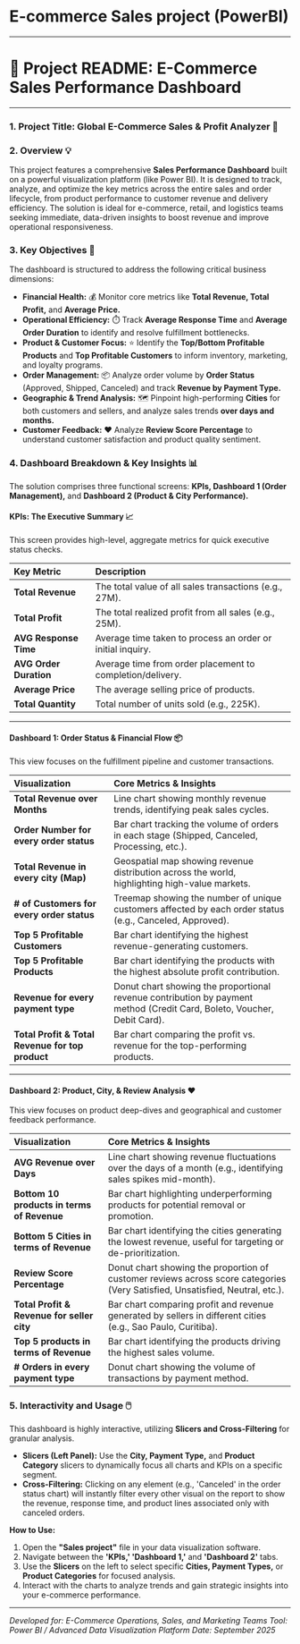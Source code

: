 
 # E-commerce Sales project (PowerBI)
---

# 🛒 Project README: E-Commerce Sales Performance Dashboard

---

### 1. Project Title: **Global E-Commerce Sales & Profit Analyzer** 🚀

### 2. Overview 💡

This project features a comprehensive **Sales Performance Dashboard** built on a powerful visualization platform (like Power BI). It is designed to track, analyze, and optimize the key metrics across the entire sales and order lifecycle, from product performance to customer revenue and delivery efficiency. The solution is ideal for e-commerce, retail, and logistics teams seeking immediate, data-driven insights to boost revenue and improve operational responsiveness.

### 3. Key Objectives 🎯

The dashboard is structured to address the following critical business dimensions:

* **Financial Health:** 💰 Monitor core metrics like **Total Revenue, Total Profit,** and **Average Price.**
* **Operational Efficiency:** ⏱️ Track **Average Response Time** and **Average Order Duration** to identify and resolve fulfillment bottlenecks.
* **Product & Customer Focus:** ⭐ Identify the **Top/Bottom Profitable Products** and **Top Profitable Customers** to inform inventory, marketing, and loyalty programs.
* **Order Management:** 📦 Analyze order volume by **Order Status** (Approved, Shipped, Canceled) and track **Revenue by Payment Type.**
* **Geographic & Trend Analysis:** 🗺️ Pinpoint high-performing **Cities** for both customers and sellers, and analyze sales trends **over days and months.**
* **Customer Feedback:** ❤️ Analyze **Review Score Percentage** to understand customer satisfaction and product quality sentiment.

### 4. Dashboard Breakdown & Key Insights 📊

The solution comprises three functional screens: **KPIs, Dashboard 1 (Order Management),** and **Dashboard 2 (Product & City Performance).**

#### KPIs: The Executive Summary 📈

This screen provides high-level, aggregate metrics for quick executive status checks.

| Key Metric | Description |
| :--- | :--- |
| **Total Revenue** | The total value of all sales transactions (e.g., 27M). |
| **Total Profit** | The total realized profit from all sales (e.g., 25M). |
| **AVG Response Time** | Average time taken to process an order or initial inquiry. |
| **AVG Order Duration** | Average time from order placement to completion/delivery. |
| **Average Price** | The average selling price of products. |
| **Total Quantity** | Total number of units sold (e.g., 225K). |

---

#### Dashboard 1: Order Status & Financial Flow 📦

This view focuses on the fulfillment pipeline and customer transactions.

| Visualization | Core Metrics & Insights |
| :--- | :--- |
| **Total Revenue over Months** | Line chart showing monthly revenue trends, identifying peak sales cycles. |
| **Order Number for every order status** | Bar chart tracking the volume of orders in each stage (Shipped, Canceled, Processing, etc.). |
| **Total Revenue in every city (Map)** | Geospatial map showing revenue distribution across the world, highlighting high-value markets. |
| **# of Customers for every order status** | Treemap showing the number of unique customers affected by each order status (e.g., Canceled, Approved). |
| **Top 5 Profitable Customers** | Bar chart identifying the highest revenue-generating customers. |
| **Top 5 Profitable Products** | Bar chart identifying the products with the highest absolute profit contribution. |
| **Revenue for every payment type** | Donut chart showing the proportional revenue contribution by payment method (Credit Card, Boleto, Voucher, Debit Card). |
| **Total Profit & Total Revenue for top product** | Bar chart comparing the profit vs. revenue for the top-performing products. |

---

#### Dashboard 2: Product, City, & Review Analysis ❤️

This view focuses on product deep-dives and geographical and customer feedback performance.

| Visualization | Core Metrics & Insights |
| :--- | :--- |
| **AVG Revenue over Days** | Line chart showing revenue fluctuations over the days of a month (e.g., identifying sales spikes mid-month). |
| **Bottom 10 products in terms of Revenue** | Bar chart highlighting underperforming products for potential removal or promotion. |
| **Bottom 5 Cities in terms of Revenue** | Bar chart identifying the cities generating the lowest revenue, useful for targeting or de-prioritization. |
| **Review Score Percentage** | Donut chart showing the proportion of customer reviews across score categories (Very Satisfied, Unsatisfied, Neutral, etc.). |
| **Total Profit & Revenue for seller city** | Bar chart comparing profit and revenue generated by sellers in different cities (e.g., Sao Paulo, Curitiba). |
| **Top 5 products in terms of Revenue** | Bar chart identifying the products driving the highest sales volume. |
| **# Orders in every payment type** | Donut chart showing the volume of transactions by payment method. |

### 5. Interactivity and Usage 🖱️

This dashboard is highly interactive, utilizing **Slicers and Cross-Filtering** for granular analysis.

* **Slicers (Left Panel):** Use the **City, Payment Type,** and **Product Category** slicers to dynamically focus all charts and KPIs on a specific segment.
* **Cross-Filtering:** Clicking on any element (e.g., 'Canceled' in the order status chart) will instantly filter every other visual on the report to show the revenue, response time, and product lines associated only with canceled orders.

**How to Use:**
1.  Open the **"Sales project"** file in your data visualization software.
2.  Navigate between the **'KPIs,' 'Dashboard 1,'** and **'Dashboard 2'** tabs.
3.  Use the **Slicers** on the left to select specific **Cities, Payment Types,** or **Product Categories** for focused analysis.
4.  Interact with the charts to analyze trends and gain strategic insights into your e-commerce performance.

---
*Developed for: E-Commerce Operations, Sales, and Marketing Teams*
*Tool: Power BI / Advanced Data Visualization Platform*
*Date: September 2025*
